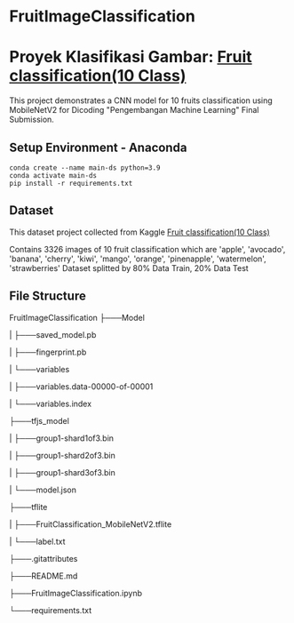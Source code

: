 # FruitImageClassification
 
# Proyek Klasifikasi Gambar: [Fruit classification(10 Class)](https://www.kaggle.com/datasets/karimabdulnabi/fruit-classification10-class)

This project demonstrates a CNN model for 10 fruits classification using MobileNetV2 for Dicoding "Pengembangan Machine Learning" Final Submission.

## Setup Environment - Anaconda
```
conda create --name main-ds python=3.9
conda activate main-ds
pip install -r requirements.txt
```

## Dataset
This dataset project collected from Kaggle [Fruit classification(10 Class)](https://www.kaggle.com/datasets/karimabdulnabi/fruit-classification10-class)

Contains 3326 images of 10 fruit classification which are 'apple', 'avocado', 'banana', 'cherry', 'kiwi', 'mango', 'orange', 'pinenapple', 'watermelon', 'strawberries'
Dataset splitted by 80% Data Train, 20% Data Test

## File Structure
FruitImageClassification
├───Model

|   ├───saved_model.pb

|   ├───fingerprint.pb

|   └───variables

|       ├───variables.data-00000-of-00001

|       └───variables.index

├───tfjs_model

|   ├───group1-shard1of3.bin

|   ├───group1-shard2of3.bin

|   ├───group1-shard3of3.bin

|   └───model.json

├───tflite

|   ├───FruitClassification_MobileNetV2.tflite

|   └───label.txt

├───.gitattributes

├───README.md

├───FruitImageClassification.ipynb

└───requirements.txt
